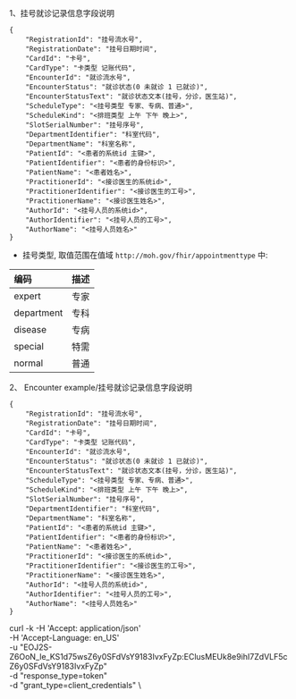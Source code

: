 1、挂号就诊记录信息字段说明

```
{
    "RegistrationId": "挂号流水号",
    "RegistrationDate": "挂号日期时间",
    "CardId": "卡号",
    "CardType": "卡类型 记账代码",
    "EncounterId": "就诊流水号",
    "EncounterStatus": "就诊状态(0 未就诊 1 已就诊)",
    "EncounterStatusText": "就诊状态文本(挂号，分诊，医生站)",
    "ScheduleType": "<挂号类型 专家、专病、普通>",
    "ScheduleKind": "<排班类型 上午 下午 晚上>",
    "SlotSerialNumber": "挂号序号",
    "DepartmentIdentifier": "科室代码",
    "DepartmentName": "科室名称",
    "PatientId": "<患者的系统id 主键>",
    "PatientIdentifier": "<患者的身份标识>",
    "PatientName": "<患者姓名>",
    "PractitionerId": "<接诊医生的系统id>",
    "PractitionerIdentifier": "<接诊医生的工号>",
    "PractitionerName": "<接诊医生姓名>",
    "AuthorId": "<挂号人员的系统id>",
    "AuthorIdentifier": "<挂号人员的工号>",
    "AuthorName": "<挂号人员姓名>"
}

```


* 挂号类型, 取值范围在值域 `http://moh.gov/fhir/appointmenttype` 中:

| 编码       | 描述 |
|:-----------|:-----|
| expert     | 专家 |
| department | 专科 |
| disease    | 专病 |
| special    | 特需 |
| normal     | 普通 |



2、 Encounter example/挂号就诊记录信息字段说明

```
{
    "RegistrationId": "挂号流水号",
    "RegistrationDate": "挂号日期时间",
    "CardId": "卡号",
    "CardType": "卡类型 记账代码",
    "EncounterId": "就诊流水号",
    "EncounterStatus": "就诊状态(0 未就诊 1 已就诊)",
    "EncounterStatusText": "就诊状态文本(挂号，分诊，医生站)",
    "ScheduleType": "<挂号类型 专家、专病、普通>",
    "ScheduleKind": "<排班类型 上午 下午 晚上>",
    "SlotSerialNumber": "挂号序号",
    "DepartmentIdentifier": "科室代码",
    "DepartmentName": "科室名称",
    "PatientId": "<患者的系统id 主键>",
    "PatientIdentifier": "<患者的身份标识>",
    "PatientName": "<患者姓名>",
    "PractitionerId": "<接诊医生的系统id>",
    "PractitionerIdentifier": "<接诊医生的工号>",
    "PractitionerName": "<接诊医生姓名>",
    "AuthorId": "<挂号人员的系统id>",
    "AuthorIdentifier": "<挂号人员的工号>",
    "AuthorName": "<挂号人员姓名>"
}

```
curl -k -H 'Accept: application/json' \
	   -H 'Accept-Language: en_US' \
	   -u "EOJ2S-Z6OoN_le_KS1d75wsZ6y0SFdVsY9183IvxFyZp:EClusMEUk8e9ihI7ZdVLF5cZ6y0SFdVsY9183IvxFyZp" \
	   -d "response_type=token" \
	   -d "grant_type=client_credentials" \
